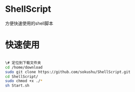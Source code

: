 # ShellScript
 方便快速使用的shell脚本

# 快速使用

```bash

\# 定位到下载文件夹
cd /home/download
sudo git clone https://github.com/sokushu/ShellScript.git
cd ShellScript/
sudo chmod +x ./*
sh Start.sh

```


